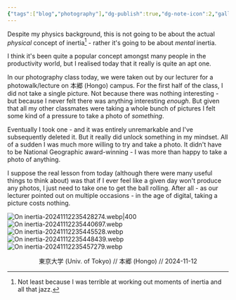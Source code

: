 ```yaml
---
{"tags":["blog","photography"],"dg-publish":true,"dg-note-icon":2,"gallery":true,"permalink":"/Zettelkasten/On inertia/","dgPassFrontmatter":true,"noteIcon":2,"created":"2024-11-12T23:45:38.333+09:00"}
---
```



Despite my physics background, this is not going to be about the actual *physical* concept of inertia[^1] - rather it's going to be about *mental* inertia.

I think it's been quite a popular concept amongst many people in the productivity world, but I realised today that it really is quite an apt one.

In our photography class today, we were taken out by our lecturer for a photowalk/lecture on 本郷 (Hongo) campus. For the first half of the class, I did not take a single picture. Not because there was nothing interesting - but because I never felt there was anything interesting *enough*. But given that all my other classmates were taking a whole bunch of pictures I felt some kind of a pressure to take a photo of *something*.

Eventually I took one - and it was entirely unremarkable and I've subsequently deleted it. But it really did unlock something in my mindset. All of a sudden I was much more willing to try and take a photo. It didn't have to be National Geographic award-winning - I was more than happy to take a photo of anything.

I suppose the real lesson from today (although there were many useful things to think about) was that if I ever feel like a given day won't produce any photos, I just need to take one to get the ball rolling. After all - as our lecturer pointed out on multiple occasions - in the age of digital, taking a picture costs nothing.

![On inertia-20241112235428274.webp|400](/img/user/Images/On%20inertia-20241112235428274.webp)
![On inertia-20241112235440697.webp](/img/user/Images/On%20inertia-20241112235440697.webp)
![On inertia-20241112235445528.webp](/img/user/Images/On%20inertia-20241112235445528.webp)
![On inertia-20241112235448439.webp](/img/user/Images/On%20inertia-20241112235448439.webp)
![On inertia-20241112235457279.webp](/img/user/Images/On%20inertia-20241112235457279.webp)
<div align="center">東京大学 (Univ. of Tokyo) // 本郷 (Hongo) // 2024-11-12</div>

[^1]: Not least because I was terrible at working out moments of inertia and all that jazz.